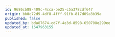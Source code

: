 ```yaml
---
id: 9686cb88-409c-4cca-be25-c5a378cdf647
origin: bb0c72d9-4df8-4fff-91fb-817d09a3b39a
published: false
updated_by: bda87674-cd7f-4e3d-8598-650708e299ee
updated_at: 1647963155
---
```

